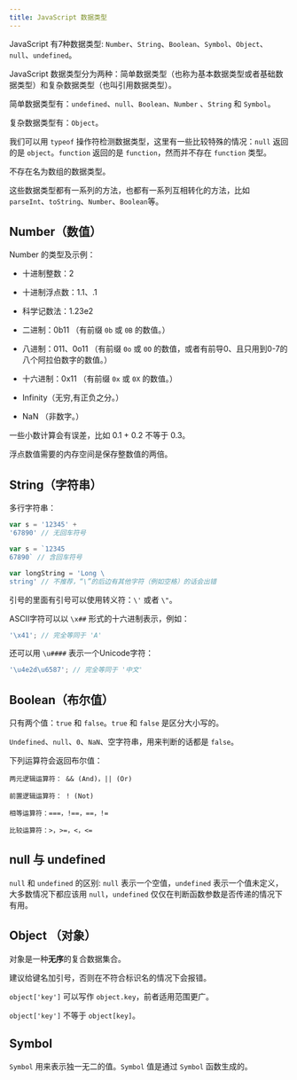 ```yaml
---
title: JavaScript 数据类型
---
```


JavaScript 有7种数据类型: `Number`、`String`、`Boolean`、`Symbol`、`Object`、`null`、`undefined`。

JavaScript 数据类型分为两种：简单数据类型（也称为基本数据类型或者基础数据类型）和复杂数据类型（也叫引用数据类型）。

简单数据类型有：`undefined`、`null`、`Boolean`、`Number` 、`String` 和 `Symbol`。

复杂数据类型有：`Object`。

我们可以用 `typeof` 操作符检测数据类型，这里有一些比较特殊的情况：`null` 返回的是 `object`。`function` 返回的是 `function`，然而并不存在 `function` 类型。

不存在名为数组的数据类型。

这些数据类型都有一系列的方法，也都有一系列互相转化的方法，比如 `parseInt`、`toString`、`Number`、`Boolean`等。

## Number（数值）

Number 的类型及示例：

- 十进制整数：2

- 十进制浮点数：1.1、.1

- 科学记数法：1.23e2

- 二进制：0b11 （有前缀 `0b` 或 `0B` 的数值。）

- 八进制：011、0o11 （有前缀 `0o` 或 `0O` 的数值，或者有前导0、且只用到0-7的八个阿拉伯数字的数值。）

- 十六进制：0x11 （有前缀 `0x` 或 `0X` 的数值。）

- Infinity（无穷,有正负之分。）

- NaN （非数字。）

一些小数计算会有误差，比如 0.1 + 0.2 不等于 0.3。

浮点数值需要的内存空间是保存整数值的两倍。

## String（字符串）

多行字符串：
```javascript
var s = '12345' +
'67890' // 无回车符号

var s = `12345
67890` // 含回车符号

var longString = 'Long \
string' // 不推荐，“\”的后边有其他字符（例如空格）的话会出错
```

引号的里面有引号可以使用转义符：`\'` 或者 `\"`。

ASCII字符可以以 `\x##` 形式的十六进制表示，例如：

```javascript
'\x41'; // 完全等同于 'A'
```

还可以用 `\u####` 表示一个Unicode字符：

```javascript
'\u4e2d\u6587'; // 完全等同于 '中文'
```

## Boolean（布尔值）

只有两个值：`true` 和 `false`。`true` 和 `false` 是区分大小写的。

`Undefined`、`null`、`0`、`NaN`、空字符串，用来判断的话都是 `false`。

下列运算符会返回布尔值：

```
两元逻辑运算符： && (And)，|| (Or)

前置逻辑运算符： ! (Not)

相等运算符：===，!==，==，!=

比较运算符：>，>=，<，<=
```

## null 与 undefined

`null` 和 `undefined` 的区别: `null` 表示一个空值，`undefined` 表示一个值未定义，大多数情况下都应该用 `null`，`undefined` 仅仅在判断函数参数是否传递的情况下有用。

## Object （对象）

对象是一种**无序**的复合数据集合。

建议给键名加引号，否则在不符合标识名的情况下会报错。

`object['key']` 可以写作 `object.key`，前者适用范围更广。

`object['key']` 不等于 `object[key]`。

## Symbol

`Symbol` 用来表示独一无二的值。`Symbol` 值是通过 `Symbol` 函数生成的。